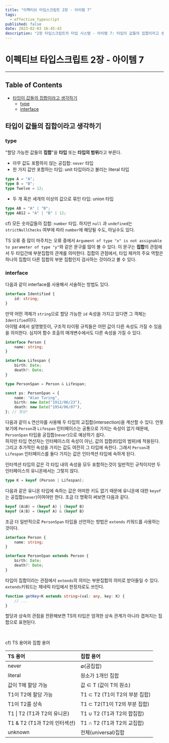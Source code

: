 ```yaml
---
title: "이펙티브 타입스크립트 2장 - 아이템 7"
tags:
  - effective_typescript
published: false
date: 2023-02-03 16:45:43
description: "2장 타입스크립트의 타입 시스템 - 아이템 7: 타입이 값들의 집합이라고 생각하기"
---
```


# 이펙티브 타입스크립트 2장 - 아이템 7

---

## Table of Contents

- [타입이 값들의 집합이라고 생각하기](#타입이-값들의-집합이라고-생각하기)
  - [type](#type)
  - [interface](#interface)

## 타입이 값들의 집합이라고 생각하기

### type

"할당 가능한 값들의 **집합**"을 **타입** 또는 **타입의 범위**라고 부른다.

- 아무 값도 포함하지 않는 공집합: `never` 타입
- 한 가지 값만 포함하는 타입: unit 타입이라고 불리는 literal 타입

```ts
type A = "A";
type B = "B";
type Twelve = 12;
```

- 두 개 혹은 세개의 이상의 값으로 묶인 타입: union 타입

```ts
type AB = "A" | "B";
type AB12 = "A" | "B" | 12;
```

cf) 모든 숫자값들의 집합: `number` 타입. 하지만 `null` 과 `undefined`는 `strictNullChecks` 여부에 따라 `number`에 해당될 수도, 아닐수도 있다.

TS 오류 중 많이 마주치는 오류 중에서 `Argument of type "x" is not assignable to parameter of type "y"`와 같은 문구를 많이 볼 수 있다. 이 문구는 **집합**의 관점에서 두 타입간에 부분집합의 관계를 의미한다. 집합의 관점에서, 타입 체커의 주요 역할은 하나의 집합이 다른 집합의 부분 집합인지 검사하는 것이라고 볼 수 있다.

### interface

다음과 같이 interface를 사용해서 서술하는 방법도 있다.

```ts
interface Identified {
	id: string;
}
```

만약 어떤 객체가 `string`으로 할당 가능한 `id` 속성을 가지고 있다면 그 객체는 `Identified`이다.<br />
아이템 4에서 설명했듯이, 구조적 타이핑 규칙들은 어떤 값이 다른 속성도 가질 수 있음을 의미한다. 심지어 함수 호출의 매개변수에서도 다른 속성을 가질 수 있다.

```ts
interface Person {
	name: string;
}

interface Lifespan {
	birth: Date;
	death?: Date;
}

type PersonSpan = Person & Lifespan;

const ps: PersonSpan = {
	name: "Alan Turing",
	birth: new Date("1912/06/23"),
	death: new Date("1954/06/07"),
}; // 정상!
```

다음과 같이 `&` 연산자를 사용해 두 타입의 교집합(intersection)을 계산할 수 있다. 언뜻 보기에 `Person`과 `Lifespan` 인터페이스는 공통으로 가지는 속성이 없기 때문에, `PersonSpan` 타입을 공집합(`never`)으로 예상하기 쉽다.<br />
하지만 타입 연산자는 인터페이스의 속성이 아닌, 값의 집합(타입의 범위)에 적용된다. 그리고 추가적인 속성을 가지는 값도 여전히 그 타입에 속한다. 그래서 `Person`과 `Lifespan` 인터페이스를 둘다 가지는 값은 인터섹션 타입에 속하게 된다.

인터섹션 타입의 값은 각 타입 내의 속성을 모두 포함하는것이 일반적인 규칙이지만 두 인터페이스의 유니온에서는 그렇지 않다.

```ts
type K = keyof (Person | Lifespan);
```

다음과 같은 유니온 타입에 속하는 값은 어떠한 키도 없기 때문에 유니온에 대한 `keyof`는 공집합(`never`)이여야만 한다. 조금 더 명확히 써보면 다음과 같다.

```ts
keyof (A&B) = (keyof A) | (keyof B)
keyof (A|B) = (keyof A) & (keyof B)
```

조금 더 일반적으로 `PersonSpan` 타입을 선언하는 방법은 `extends` 키워드를 사용하는 것이다.

```ts
interface Person {
	name: string;
}

interface PersonSpan extends Person {
	birth: Date;
	death?: Date;
}
```

타입이 집합이라는 관점에서 `extends`의 의미는 부분집합의 의미로 받아들일 수 있다. `extends`키워드는 제네릭 타입에서 한정자로도 쓰인다.

```ts
function getKey<K extends string>(val: any, key: K) {
	// ...
}
```

할당과 상속의 관점을 전환해보면 TS의 타입은 엄격한 상속 관계가 아니라 겹쳐지는 집합으로 표현된다.

<br />

cf) TS 용어와 집합 용어

| TS 용어                      | 집합 용어                     |
| :--------------------------- | :---------------------------- |
| never                        | ∅(공집합)                     |
| literal                      | 원소가 1개인 집합             |
| 값이 T에 할당 가능           | 값 ∈ T (값이 T의 원소)        |
| T1이 T2에 할당 가능          | T1 ⊂ T2 (T1이 T2의 부분 집합) |
| T1이 T2를 상속               | T1 ⊂ T2(T1이 T2의 부분 집합)  |
| T1 \| T2 (T1과 T2의 유니온)  | T1 ∪ T2 (T1과 T2의 합집합)    |
| T1 & T2 (T1과 T2의 인터섹션) | T1 ∩ T2 (T1과 T2의 교집합)    |
| unknown                      | 전체(universal)집합           |
